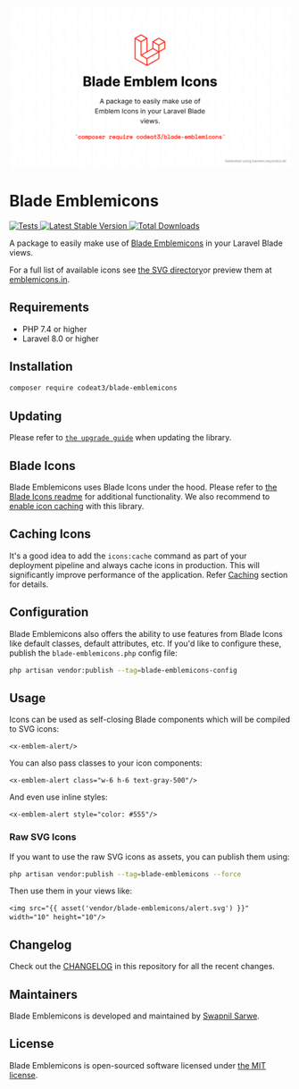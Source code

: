 <p align="center">
    <img src="./socialcard-blade-emblemicons.png" width="1280" title="Social Card Blade Emblemicons">
</p>

# Blade Emblemicons

<a href="https://github.com/codeat3/blade-emblemicons/actions?query=workflow%3ATests">
    <img src="https://github.com/codeat3/blade-emblemicons/workflows/Tests/badge.svg" alt="Tests">
</a>
<a href="https://packagist.org/packages/codeat3/blade-emblemicons">
    <img src="https://img.shields.io/packagist/v/codeat3/blade-emblemicons" alt="Latest Stable Version">
</a>
<a href="https://packagist.org/packages/codeat3/blade-emblemicons">
    <img src="https://img.shields.io/packagist/dt/codeat3/blade-emblemicons" alt="Total Downloads">
</a>

A package to easily make use of [Blade Emblemicons](https://github.com/emblemicons/emblemicons.github.io) in your Laravel Blade views.

For a full list of available icons see [the SVG directory](resources/svg)or preview them at [emblemicons.in](https://emblemicons.in/#icons).

## Requirements

- PHP 7.4 or higher
- Laravel 8.0 or higher

## Installation

```bash
composer require codeat3/blade-emblemicons
```

## Updating

Please refer to [`the upgrade guide`](UPGRADE.md) when updating the library.

## Blade Icons

Blade Emblemicons uses Blade Icons under the hood. Please refer to [the Blade Icons readme](https://github.com/blade-ui-kit/blade-icons) for additional functionality. We also recommend to [enable icon caching](https://github.com/blade-ui-kit/blade-icons#caching) with this library.

## Caching Icons

It's a good idea to add the `icons:cache` command as part of your deployment pipeline and always cache icons in production. This will significantly improve performance of the application. Refer [Caching](https://github.com/driesvints/blade-icons?tab=readme-ov-file#caching) section for details.

## Configuration

Blade Emblemicons also offers the ability to use features from Blade Icons like default classes, default attributes, etc. If you'd like to configure these, publish the `blade-emblemicons.php` config file:

```bash
php artisan vendor:publish --tag=blade-emblemicons-config
```

## Usage

Icons can be used as self-closing Blade components which will be compiled to SVG icons:

```blade
<x-emblem-alert/>
```

You can also pass classes to your icon components:

```blade
<x-emblem-alert class="w-6 h-6 text-gray-500"/>
```

And even use inline styles:

```blade
<x-emblem-alert style="color: #555"/>
```

### Raw SVG Icons

If you want to use the raw SVG icons as assets, you can publish them using:

```bash
php artisan vendor:publish --tag=blade-emblemicons --force
```

Then use them in your views like:

```blade
<img src="{{ asset('vendor/blade-emblemicons/alert.svg') }}" width="10" height="10"/>
```

## Changelog

Check out the [CHANGELOG](CHANGELOG.md) in this repository for all the recent changes.

## Maintainers

Blade Emblemicons is developed and maintained by [Swapnil Sarwe](https://swapnilsarwe.com).

## License

Blade Emblemicons is open-sourced software licensed under [the MIT license](LICENSE.md).
